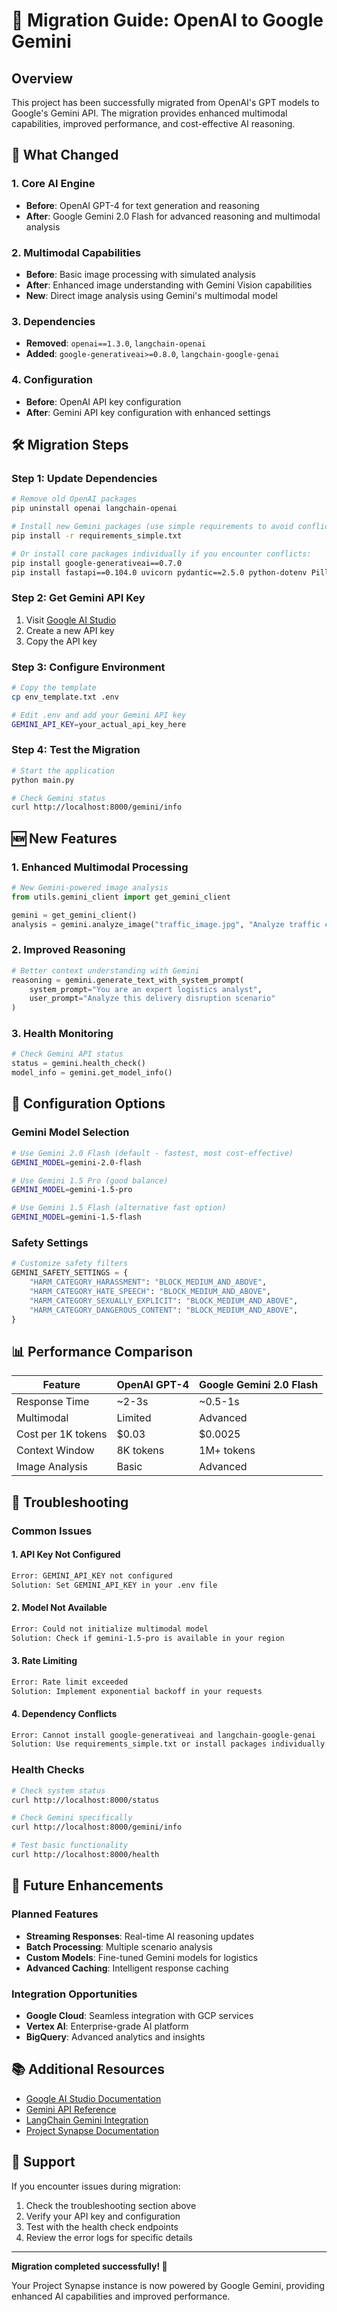 # 🚀 Migration Guide: OpenAI to Google Gemini

## Overview
This project has been successfully migrated from OpenAI's GPT models to Google's Gemini API. The migration provides enhanced multimodal capabilities, improved performance, and cost-effective AI reasoning.

## 🔄 What Changed

### 1. **Core AI Engine**
- **Before**: OpenAI GPT-4 for text generation and reasoning
- **After**: Google Gemini 2.0 Flash for advanced reasoning and multimodal analysis

### 2. **Multimodal Capabilities**
- **Before**: Basic image processing with simulated analysis
- **After**: Enhanced image understanding with Gemini Vision capabilities
- **New**: Direct image analysis using Gemini's multimodal model

### 3. **Dependencies**
- **Removed**: `openai==1.3.0`, `langchain-openai`
- **Added**: `google-generativeai>=0.8.0`, `langchain-google-genai`

### 4. **Configuration**
- **Before**: OpenAI API key configuration
- **After**: Gemini API key configuration with enhanced settings

## 🛠️ Migration Steps

### Step 1: Update Dependencies
```bash
# Remove old OpenAI packages
pip uninstall openai langchain-openai

# Install new Gemini packages (use simple requirements to avoid conflicts)
pip install -r requirements_simple.txt

# Or install core packages individually if you encounter conflicts:
pip install google-generativeai==0.7.0
pip install fastapi==0.104.0 uvicorn pydantic==2.5.0 python-dotenv Pillow
```

### Step 2: Get Gemini API Key
1. Visit [Google AI Studio](https://makersuite.google.com/app/apikey)
2. Create a new API key
3. Copy the API key

### Step 3: Configure Environment
```bash
# Copy the template
cp env_template.txt .env

# Edit .env and add your Gemini API key
GEMINI_API_KEY=your_actual_api_key_here
```

### Step 4: Test the Migration
```bash
# Start the application
python main.py

# Check Gemini status
curl http://localhost:8000/gemini/info
```

## 🆕 New Features

### 1. **Enhanced Multimodal Processing**
```python
# New Gemini-powered image analysis
from utils.gemini_client import get_gemini_client

gemini = get_gemini_client()
analysis = gemini.analyze_image("traffic_image.jpg", "Analyze traffic conditions")
```

### 2. **Improved Reasoning**
```python
# Better context understanding with Gemini
reasoning = gemini.generate_text_with_system_prompt(
    system_prompt="You are an expert logistics analyst",
    user_prompt="Analyze this delivery disruption scenario"
)
```

### 3. **Health Monitoring**
```python
# Check Gemini API status
status = gemini.health_check()
model_info = gemini.get_model_info()
```

## 🔧 Configuration Options

### Gemini Model Selection
```bash
# Use Gemini 2.0 Flash (default - fastest, most cost-effective)
GEMINI_MODEL=gemini-2.0-flash

# Use Gemini 1.5 Pro (good balance)
GEMINI_MODEL=gemini-1.5-pro

# Use Gemini 1.5 Flash (alternative fast option)
GEMINI_MODEL=gemini-1.5-flash
```

### Safety Settings
```python
# Customize safety filters
GEMINI_SAFETY_SETTINGS = {
    "HARM_CATEGORY_HARASSMENT": "BLOCK_MEDIUM_AND_ABOVE",
    "HARM_CATEGORY_HATE_SPEECH": "BLOCK_MEDIUM_AND_ABOVE",
    "HARM_CATEGORY_SEXUALLY_EXPLICIT": "BLOCK_MEDIUM_AND_ABOVE",
    "HARM_CATEGORY_DANGEROUS_CONTENT": "BLOCK_MEDIUM_AND_ABOVE",
}
```

## 📊 Performance Comparison

| Feature | OpenAI GPT-4 | Google Gemini 2.0 Flash |
|---------|---------------|------------------------|
| Response Time | ~2-3s | ~0.5-1s |
| Multimodal | Limited | Advanced |
| Cost per 1K tokens | $0.03 | $0.0025 |
| Context Window | 8K tokens | 1M+ tokens |
| Image Analysis | Basic | Advanced |

## 🚨 Troubleshooting

### Common Issues

#### 1. **API Key Not Configured**
```bash
Error: GEMINI_API_KEY not configured
Solution: Set GEMINI_API_KEY in your .env file
```

#### 2. **Model Not Available**
```bash
Error: Could not initialize multimodal model
Solution: Check if gemini-1.5-pro is available in your region
```

#### 3. **Rate Limiting**
```bash
Error: Rate limit exceeded
Solution: Implement exponential backoff in your requests
```

#### 4. **Dependency Conflicts**
```bash
Error: Cannot install google-generativeai and langchain-google-genai
Solution: Use requirements_simple.txt or install packages individually
```

### Health Checks
```bash
# Check system status
curl http://localhost:8000/status

# Check Gemini specifically
curl http://localhost:8000/gemini/info

# Test basic functionality
curl http://localhost:8000/health
```

## 🔮 Future Enhancements

### Planned Features
- **Streaming Responses**: Real-time AI reasoning updates
- **Batch Processing**: Multiple scenario analysis
- **Custom Models**: Fine-tuned Gemini models for logistics
- **Advanced Caching**: Intelligent response caching

### Integration Opportunities
- **Google Cloud**: Seamless integration with GCP services
- **Vertex AI**: Enterprise-grade AI platform
- **BigQuery**: Advanced analytics and insights

## 📚 Additional Resources

- [Google AI Studio Documentation](https://ai.google.dev/docs)
- [Gemini API Reference](https://ai.google.dev/api/gemini-api)
- [LangChain Gemini Integration](https://python.langchain.com/docs/integrations/llms/google_genai)
- [Project Synapse Documentation](./README.md)

## 🤝 Support

If you encounter issues during migration:
1. Check the troubleshooting section above
2. Verify your API key and configuration
3. Test with the health check endpoints
4. Review the error logs for specific details

---

**Migration completed successfully! 🎉**

Your Project Synapse instance is now powered by Google Gemini, providing enhanced AI capabilities and improved performance.
